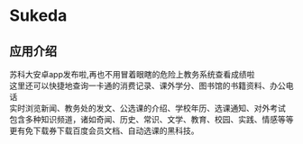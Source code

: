 # Sukeda

## 应用介绍
苏科大安卓app发布啦,再也不用冒着眼瞎的危险上教务系统查看成绩啦<br>
这里还可以快捷地查询一卡通的消费记录、课外学分、图书馆的书籍资料、办公电话<br>
实时浏览新闻、教务处的发文、公选课的介绍、学校年历、选课通知、对外考试<br>
包含多种知识频道，诸如奇闻、历史、常识、文学、教育、校园、实践、情感等等<br>
更有免下载券下载百度会员文档、自动选课的黑科技。<br>


